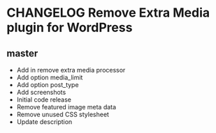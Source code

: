 # CHANGELOG Remove Extra Media plugin for WordPress

## master
* Add in remove extra media processor
* Add option media_limit
* Add option post_type
* Add screenshots
* Initial code release 
* Remove featured image meta data
* Remove unused CSS stylesheet
* Update description
